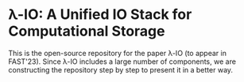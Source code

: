 # λ-IO: A Unified IO Stack for Computational Storage

This is the open-source repository for the paper λ-IO (to appear in FAST'23).
Since λ-IO includes a large number of components, we are constructing the repository step by step to present it in a better way.
